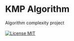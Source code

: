 # KMP Algorithm
Algorithm complexity project
<br /><br />
[![License MIT](https://img.shields.io/badge/license-MIT-blue.svg)](https://github.com/HouariZegai/TP-Master1/blob/master/LICENSE)
